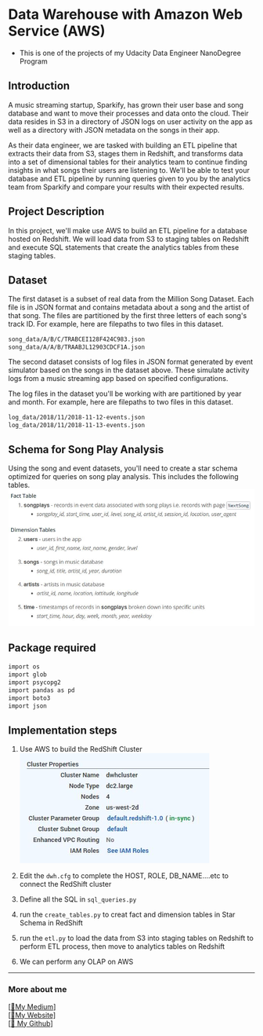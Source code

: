 # Data Warehouse with Amazon Web Service (AWS)
- This is one of the projects of my Udacity Data Engineer NanoDegree Program

## Introduction
A music streaming startup, Sparkify, has grown their user base and song database and want to move their processes and data onto the cloud. Their data resides in S3 in a directory of JSON logs on user activity on the app as well as a directory with JSON metadata on the songs in their app.

As their data engineer, we are tasked with building an ETL pipeline that extracts their data from S3, stages them in Redshift, and transforms data into a set of dimensional tables for their analytics team to continue finding insights in what songs their users are listening to. We'll be able to test your database and ETL pipeline by running queries given to you by the analytics team from Sparkify and compare your results with their expected results.

## Project Description
In this project, we'll make use AWS to build an ETL pipeline for a database hosted on Redshift. We will load data from S3 to staging tables on Redshift and execute SQL statements that create the analytics tables from these staging tables.

## Dataset
The first dataset is a subset of real data from the Million Song Dataset. Each file is in JSON format and contains metadata about a song and the artist of that song. The files are partitioned by the first three letters of each song's track ID. For example, here are filepaths to two files in this dataset.
``` 
song_data/A/B/C/TRABCEI128F424C983.json
song_data/A/A/B/TRAABJL12903CDCF1A.json
```

The second dataset consists of log files in JSON format generated by event simulator based on the songs in the dataset above. These simulate activity logs from a music streaming app based on specified configurations.<br/>

The log files in the dataset you'll be working with are partitioned by year and month. For example, here are filepaths to two files in this dataset.<br/>
```
log_data/2018/11/2018-11-12-events.json
log_data/2018/11/2018-11-13-events.json
```
## Schema for Song Play Analysis
Using the song and event datasets, you'll need to create a star schema optimized for queries on song play analysis. This includes the following tables.<br/>
![p2](schema.JPG)

## Package required
```
import os
import glob
import psycopg2
import pandas as pd
import boto3
import json
```
## Implementation steps
1. Use AWS to build the RedShift Cluster <br/>
![p1](Cluster.JPG)

2. Edit the ```dwh.cfg``` to complete the HOST, ROLE, DB_NAME....etc to connect the RedShift cluster
3. Define all the SQL in ```sql_queries.py``` 
4. run the ```create_tables.py``` to creat fact and dimension tables in Star Schema in RedShift
5. run the ```etl.py``` to load the data from S3 into staging tables on Redshift to perform ETL process, then move to analytics tables on Redshift
6. We can perform any OLAP on AWS

-------------------------------------------------------------------------------------------------------------------------------------
### More about me
[[:pencil:My Medium]](https://medium.com/@patrickhk)<br/>
[[:house_with_garden:My Website]](https://www.fiyeroleung.com/)<br/>
[[:space_invader:	My Github]](https://github.com/fiyero)<br/>
```
